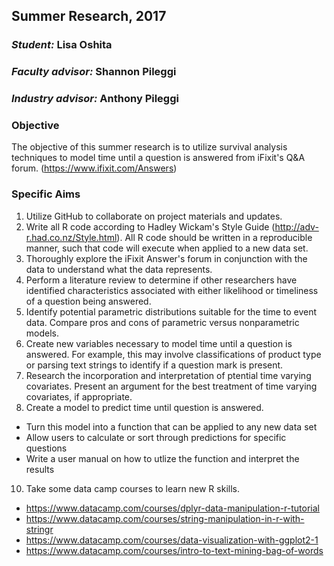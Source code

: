 ## Summer Research, 2017

### _Student:_ Lisa Oshita
### _Faculty advisor:_ Shannon Pileggi
### _Industry advisor:_ Anthony Pileggi

### Objective
The objective of this summer research is to utilize survival analysis techniques to model time until a question is answered from iFixit's Q&A forum.  (https://www.ifixit.com/Answers)

### Specific Aims
1.  Utilize GitHub to collaborate on project materials and updates.
3.  Write all R code according to Hadley Wickam's Style Guide (http://adv-r.had.co.nz/Style.html).  All R code should be written in a reproducible manner, such that code will execute when applied to a new data set. 
4.  Thoroughly explore the iFixit Answer's forum in conjunction with the data to understand what the data represents.
5.  Perform a literature review to determine if other researchers have identified characteristics associated with either likelihood or timeliness of a question being answered.
6.  Identify potential parametric distributions suitable for the time to event data.  Compare pros and cons of parametric versus nonparametric models.
7.  Create new variables necessary to model time until a question is answered.  For example, this may involve classifications of product type or parsing text strings to identify if a question mark is present.      
8.  Research the incorporation and interpretation of ptential time varying covariates.  Present an argument for the best treatment of time varying covariates, if appropriate.
9.  Create a model to predict time until question is answered.  
+ Turn this model into a function that can be applied to any new data set
+ Allow users to calculate or sort through predictions for specific questions
+ Write a user manual on how to utlize the function and interpret the results
10.  Take some data camp courses to learn new R skills.
+  https://www.datacamp.com/courses/dplyr-data-manipulation-r-tutorial
+  https://www.datacamp.com/courses/string-manipulation-in-r-with-stringr
+  https://www.datacamp.com/courses/data-visualization-with-ggplot2-1
+  https://www.datacamp.com/courses/intro-to-text-mining-bag-of-words

